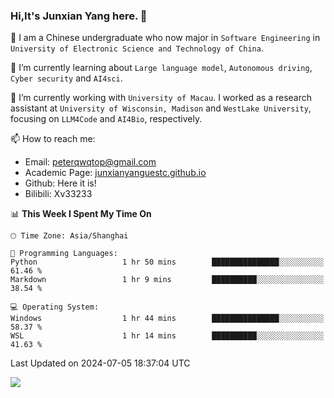 ### Hi,It's Junxian Yang here. 👋

<!--
**Uestc-Young/Uestc-Young** is a ✨ _special_ ✨ repository because its `README.md` (this file) appears on your GitHub profile.

Here are some ideas to get you started:

- 🔭 I’m currently working on ...
- 🌱 I’m currently learning ...
- 👯 I’m looking to collaborate on ...
- 🤔 I’m looking for help with ...
- 💬 Ask me about ...
- 📫 How to reach me: ...
- 😄 Pronouns: ...
- ⚡ Fun fact: ...
-->
🎉 I am a Chinese undergraduate who now major in `Software Engineering` in `University of Electronic Science and Technology of China`.  
  
🌱 I’m currently learning about `Large language model`, `Autonomous driving`, `Cyber security` and `AI4sci`.  

🔭 I’m currently working with `University of Macau`. I worked as a research assistant at `University of Wisconsin, Madison` and `WestLake University`, focusing on `LLM4Code` and `AI4Bio`, respectively.
  
📫 How to reach me: 
   - Email: peterqwqtop@gmail.com
   - Academic Page: [junxianyanguestc.github.io](https://junxianyanguestc.github.io/)
   - Github: Here it is!
   - Bilibili: Xv33233
     
<!--START_SECTION:waka-->
📊 **This Week I Spent My Time On** 

```text
🕑︎ Time Zone: Asia/Shanghai

💬 Programming Languages: 
Python                   1 hr 50 mins        ███████████████░░░░░░░░░░   61.46 % 
Markdown                 1 hr 9 mins         ██████████░░░░░░░░░░░░░░░   38.54 % 

💻 Operating System: 
Windows                  1 hr 44 mins        ███████████████░░░░░░░░░░   58.37 % 
WSL                      1 hr 14 mins        ██████████░░░░░░░░░░░░░░░   41.63 % 
```


 Last Updated on 2024-07-05 18:37:04 UTC
<!--END_SECTION:waka-->

![](https://visitor-badge.glitch.me/badge?page_id=Uestc-Young.readme)
